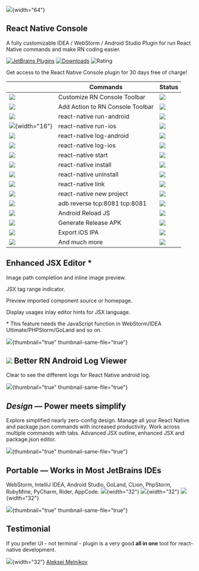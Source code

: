 [//]: # (title:  Introduction)

[//]: # (<excerpt>Introduction for the React Native Console plugin.</excerpt>)

![](jsx_16.svg){width="64"}
## React Native Console

A fully customizable IDEA / WebStorm / Android Studio Plugin for run React Native commands and make RN coding easier.

[![JetBrains Plugins](https://img.shields.io/jetbrains/plugin/v/9564-react-native-console.svg)](https://plugins.jetbrains.com/plugin/9564-react-native-console)
[![Downloads](https://img.shields.io/jetbrains/plugin/d/9564-react-native-console.svg)](https://plugins.jetbrains.com/plugin/9564-react-native-console) ![Rating](https://img.shields.io/jetbrains/plugin/r/rating/9564)

Get access to the React Native Console plugin for 30 days free of charge!

|                                          | Commands                         | Status                  |
|------------------------------------------|----------------------------------|-------------------------|
| ![](toolbar.svg)                         | Customize RN Console Toolbar     | ![](icon-available.svg) |
| ![](addToolbar.svg)                      | Add Action to RN Console Toolbar | ![](icon-available.svg) |
| ![](android.svg)                         | react-native run-android         | ![](icon-available.svg) |
| ![](iphone_simulator@2x.png){width="16"} | react-native run-ios             | ![](icon-available.svg) |
| ![](inspectionsEye.svg)                  | react-native log-android         | ![](icon-available.svg) |
| ![](inspectionsEye.svg)                  | react-native log-ios             | ![](icon-available.svg) |
| ![](execute.svg)                         | react-native start               | ![](icon-available.svg) |
| ![](install.svg)                         | react-native install             | ![](icon-available.svg) |
| ![](uninstall.svg)                       | react-native uninstall           | ![](icon-available.svg) |
| ![](Link.svg)                            | react-native link                | ![](icon-available.svg) |
| ![](newFolder.svg)                       | react-native new project         | ![](icon-available.svg) |
| ![](Link.svg)                            | adb reverse tcp:8081 tcp:8081    | ![](icon-available.svg) |
| ![](sync_blue.svg)                       | Android Reload JS                | ![](icon-available.svg) |
| ![](android-file.svg)                    | Generate Release APK             | ![](icon-available.svg) |
| ![](ipa_file.svg)                        | Export iOS IPA                   | ![](icon-available.svg) |
| ![](more.svg)                            | And much more                    | ![](sync_blue.svg)      |

## Enhanced JSX Editor *

Image path completion and inline image preview.

JSX tag range indicator.

Preview imported component source or homepage.

Display usages inlay editor hints for JSX language.

\* This feature needs the JavaScript function in WebStorm/IDEA Ultimate/PHPStorm/GoLand and so on.

![](rn-editor.png){thumbnail="true" thumbnail-same-file="true"}

## ![](inspectionsEye.svg) Better RN Android Log Viewer

Clear to see the different logs for React Native android log.

![](android-logviewer.png){thumbnail="true" thumbnail-same-file="true"}


## _Design_ — Power meets simplify

Explore simplified nearly zero-config design. Manage all your React Native and package.json commands with
increased productivity. Work across multiple commands with tabs. Advanced JSX outline, enhanced JSX and package.json editor.

![](rn-light.png){thumbnail="true" thumbnail-same-file="true"}

## Portable — Works in Most JetBrains IDEs
WebStorm, IntelliJ IDEA, Android Studio, GoLand, CLion, PhpStorm, RubyMine, PyCharm, Rider, AppCode.
 ![](windows.svg){width="32"} ![](linux.svg){width="32"}
![](macos.svg){width="32"}

![](rnconsole-android.png){thumbnail="true" thumbnail-same-file="true"}

## Testimonial
If you prefer UI - not terminal - plugin is a very good <strong>all in one</strong> tool for react-native development.

![](defaultAvatar.svg){width="32"}  [Aleksei Melnikov](https://plugins.jetbrains.com/author/9549dc78-0d7f-43c5-9017-57618af8c484)

